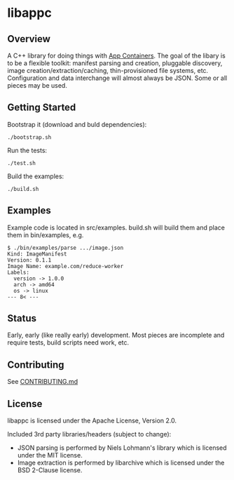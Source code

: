 # libappc

## Overview

A C++ library for doing things with [App Containers](https://github.com/appc/spec). The goal of the libary is to be a flexible toolkit: manifest parsing and creation, pluggable discovery, image creation/extraction/caching, thin-provisioned file systems, etc. Configuration and data interchange will almost always be JSON. Some or all pieces may be used.

## Getting Started

Bootstrap it (download and buld dependencies):

```
./bootstrap.sh
```

Run the tests:

```
./test.sh
```

Build the examples:

```
./build.sh
```

## Examples

Example code is located in src/examples. build.sh will build them and place them in bin/examples, e.g.

```
$ ./bin/examples/parse .../image.json
Kind: ImageManifest
Version: 0.1.1
Image Name: example.com/reduce-worker
Labels:
  version -> 1.0.0
  arch -> amd64
  os -> linux
--- 8< ---
```


## Status

Early, early (like really early) development. Most pieces are incomplete and require tests, build scripts need work, etc.

## Contributing

See [CONTRIBUTING.md](https://github.com/cdaylward/libappc/blob/master/CONTRIBUTING.md)

## License

libappc is licensed under the Apache License, Version 2.0.

Included 3rd party libraries/headers (subject to change):

* JSON parsing is performed by Niels Lohmann's library which is licensed under the MIT license.
* Image extraction is performed by libarchive which is licensed under the BSD 2-Clause license.
